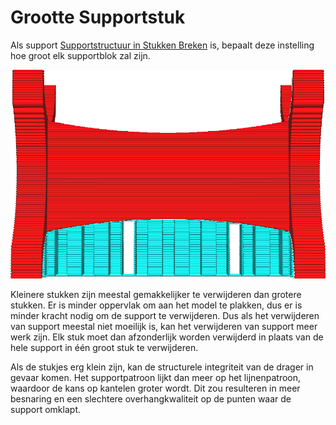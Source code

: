 Grootte Supportstuk
====
Als support [Supportstructuur in Stukken Breken](support_skip_some_zags.md) is, bepaalt deze instelling hoe groot elk supportblok zal zijn.

<!--screenshot {
"image_path": "support_skip_some_zags.png",
"modellen": [{"script": "rack.scad"}],
"camerapositie": [0, 184, 10],
"instellingen": {
    "support_enable": waar,
    "support_pattern": "zigzag",
    "support_skip_some_zags": waar,
    "support_skip_zag_per_mm": 20
},
"kleuren": 32
}-->
![Elk blok is ongeveer 20 mm breed.](../../../articles/images/support_skip_some_zags.png)

Kleinere stukken zijn meestal gemakkelijker te verwijderen dan grotere stukken. Er is minder oppervlak om aan het model te plakken, dus er is minder kracht nodig om de support te verwijderen. Dus als het verwijderen van support meestal niet moeilijk is, kan het verwijderen van support meer werk zijn. Elk stuk moet dan afzonderlijk worden verwijderd in plaats van de hele support in één groot stuk te verwijderen.

Als de stukjes erg klein zijn, kan de structurele integriteit van de drager in gevaar komen. Het supportpatroon lijkt dan meer op het lijnenpatroon, waardoor de kans op kantelen groter wordt. Dit zou resulteren in meer besnaring en een slechtere overhangkwaliteit op de punten waar de support omklapt.